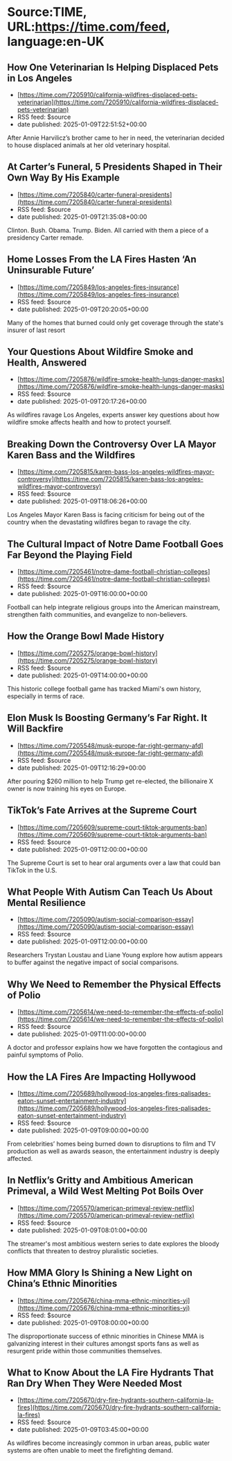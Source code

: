 # Source:TIME, URL:https://time.com/feed, language:en-UK

## How One Veterinarian Is Helping Displaced Pets in Los Angeles
 - [https://time.com/7205910/california-wildfires-displaced-pets-veterinarian](https://time.com/7205910/california-wildfires-displaced-pets-veterinarian)
 - RSS feed: $source
 - date published: 2025-01-09T22:51:52+00:00

After Annie Harvilicz’s brother came to her in need, the veterinarian decided to house displaced animals at her old veterinary hospital.

## At Carter’s Funeral, 5 Presidents Shaped in Their Own Way By His Example
 - [https://time.com/7205840/carter-funeral-presidents](https://time.com/7205840/carter-funeral-presidents)
 - RSS feed: $source
 - date published: 2025-01-09T21:35:08+00:00

Clinton. Bush. Obama. Trump. Biden. All carried with them a piece of a presidency Carter remade.

## Home Losses From the LA Fires Hasten ‘An Uninsurable Future’
 - [https://time.com/7205849/los-angeles-fires-insurance](https://time.com/7205849/los-angeles-fires-insurance)
 - RSS feed: $source
 - date published: 2025-01-09T20:20:05+00:00

Many of the homes that burned could only get coverage through the state's insurer of last resort

## Your Questions About Wildfire Smoke and Health, Answered
 - [https://time.com/7205876/wildfire-smoke-health-lungs-danger-masks](https://time.com/7205876/wildfire-smoke-health-lungs-danger-masks)
 - RSS feed: $source
 - date published: 2025-01-09T20:17:26+00:00

As wildfires ravage Los Angeles, experts answer key questions about how wildfire smoke affects health and how to protect yourself.

## Breaking Down the Controversy Over LA Mayor Karen Bass and the Wildfires
 - [https://time.com/7205815/karen-bass-los-angeles-wildfires-mayor-controversy](https://time.com/7205815/karen-bass-los-angeles-wildfires-mayor-controversy)
 - RSS feed: $source
 - date published: 2025-01-09T18:06:26+00:00

Los Angeles Mayor Karen Bass is facing criticism for being out of the country when the devastating wildfires began to ravage the city.

## The Cultural Impact of Notre Dame Football Goes Far Beyond the Playing Field
 - [https://time.com/7205461/notre-dame-football-christian-colleges](https://time.com/7205461/notre-dame-football-christian-colleges)
 - RSS feed: $source
 - date published: 2025-01-09T16:00:00+00:00

Football can help integrate religious groups into the American mainstream, strengthen faith communities, and evangelize to non-believers.

## How the Orange Bowl Made History
 - [https://time.com/7205275/orange-bowl-history](https://time.com/7205275/orange-bowl-history)
 - RSS feed: $source
 - date published: 2025-01-09T14:00:00+00:00

This historic college football game has tracked Miami's own history, especially in terms of race.

## Elon Musk Is Boosting Germany’s Far Right. It Will Backfire
 - [https://time.com/7205548/musk-europe-far-right-germany-afd](https://time.com/7205548/musk-europe-far-right-germany-afd)
 - RSS feed: $source
 - date published: 2025-01-09T12:16:29+00:00

After pouring $260 million to help Trump get re-elected, the billionaire X owner is now training his eyes on Europe.

## TikTok’s Fate Arrives at the Supreme Court
 - [https://time.com/7205609/supreme-court-tiktok-arguments-ban](https://time.com/7205609/supreme-court-tiktok-arguments-ban)
 - RSS feed: $source
 - date published: 2025-01-09T12:00:00+00:00

The Supreme Court is set to hear oral arguments over a law that could ban TikTok in the U.S.

## What People With Autism Can Teach Us About Mental Resilience
 - [https://time.com/7205090/autism-social-comparison-essay](https://time.com/7205090/autism-social-comparison-essay)
 - RSS feed: $source
 - date published: 2025-01-09T12:00:00+00:00

Researchers Trystan Loustau and Liane Young explore how autism appears to buffer against the negative impact of social comparisons.

## Why We Need to Remember the Physical Effects of Polio
 - [https://time.com/7205614/we-need-to-remember-the-effects-of-polio](https://time.com/7205614/we-need-to-remember-the-effects-of-polio)
 - RSS feed: $source
 - date published: 2025-01-09T11:00:00+00:00

A doctor and professor explains how we have forgotten the contagious and painful symptoms of Polio.

## How the LA Fires Are Impacting Hollywood
 - [https://time.com/7205689/hollywood-los-angeles-fires-palisades-eaton-sunset-entertainment-industry](https://time.com/7205689/hollywood-los-angeles-fires-palisades-eaton-sunset-entertainment-industry)
 - RSS feed: $source
 - date published: 2025-01-09T09:00:00+00:00

From celebrities’ homes being burned down to disruptions to film and TV production as well as awards season, the entertainment industry is deeply affected.

## In Netflix’s Gritty and Ambitious American Primeval, a Wild West Melting Pot Boils Over
 - [https://time.com/7205570/american-primeval-review-netflix](https://time.com/7205570/american-primeval-review-netflix)
 - RSS feed: $source
 - date published: 2025-01-09T08:01:00+00:00

The streamer's most ambitious western series to date explores the bloody conflicts that threaten to destroy pluralistic societies.

## How MMA Glory Is Shining a New Light on China’s Ethnic Minorities
 - [https://time.com/7205676/china-mma-ethnic-minorities-yi](https://time.com/7205676/china-mma-ethnic-minorities-yi)
 - RSS feed: $source
 - date published: 2025-01-09T08:00:00+00:00

The disproportionate success of ethnic minorities in Chinese MMA is galvanizing interest in their cultures amongst sports fans as well as resurgent pride within those communities themselves.

## What to Know About the LA Fire Hydrants That Ran Dry When They Were Needed Most
 - [https://time.com/7205670/dry-fire-hydrants-southern-california-la-fires](https://time.com/7205670/dry-fire-hydrants-southern-california-la-fires)
 - RSS feed: $source
 - date published: 2025-01-09T03:45:00+00:00

As wildfires become increasingly common in urban areas, public water systems are often unable to meet the firefighting demand.

